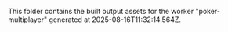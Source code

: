 This folder contains the built output assets for the worker "poker-multiplayer" generated at 2025-08-16T11:32:14.564Z.